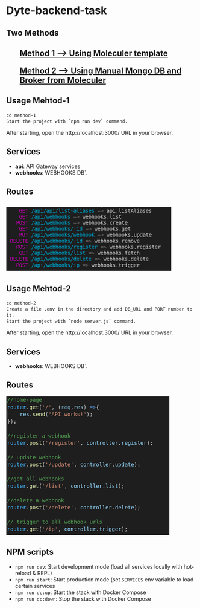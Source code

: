 
# Dyte-backend-task
<h2> Two Methods <h2>
    <ul><a href="https://github.com/dev5151/Dyte-Backend-Task/tree/master/method-1">Method 1 --> Using Moleculer template</a></ul> <ul><a href="https://github.com/dev5151/Dyte-Backend-Task/tree/master/method-2">Method 2 --> Using Manual Mongo DB and Broker from Moleculer</a></ul>

## Usage Mehtod-1
    cd method-1
    Start the project with `npm run dev` command. 
After starting, open the http://localhost:3000/ URL in your browser. 

## Services
- **api**: API Gateway services
- **webhooks**: WEBHOOKS DB`.
    
## Routes
 ![alt text](https://github.com/dev5151/Dyte-Backend-Task/blob/master/method-1/list.png)
   ---------------------------------------------------------------------------------------- 
    
## Usage Mehtod-2
    cd method-2
    Create a file .env in the directory and add DB_URL and PORT number to it.
    Start the project with `node server.js` command. 
After starting, open the http://localhost:3000/ URL in your browser. 
    
## Services
- **webhooks**: WEBHOOKS DB`.
    
## Routes
 ![alt text](https://github.com/dev5151/Dyte-Backend-Task/blob/master/method-2/list2.png)
    
## NPM scripts

- `npm run dev`: Start development mode (load all services locally with hot-reload & REPL)
- `npm run start`: Start production mode (set `SERVICES` env variable to load certain services
- `npm run dc:up`: Start the stack with Docker Compose
- `npm run dc:down`: Stop the stack with Docker Compose
